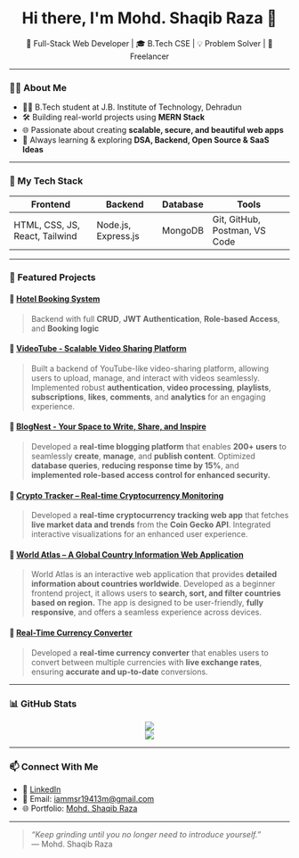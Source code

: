 <h1 align="center">Hi there, I'm Mohd. Shaqib Raza 👋</h1>

<p align="center">
  🚀 Full-Stack Web Developer | 🎓 B.Tech CSE | 💡 Problem Solver | 💼 Freelancer
</p>

---

### 👨‍💻 About Me
- 🧑‍🎓 B.Tech student at J.B. Institute of Technology, Dehradun  
- 🛠️ Building real-world projects using **MERN Stack**  
- 🌐 Passionate about creating **scalable, secure, and beautiful web apps**  
- 💬 Always learning & exploring **DSA, Backend, Open Source & SaaS Ideas**

---

### 💼 My Tech Stack

| Frontend | Backend | Database | Tools |
|---------|---------|----------|-------|
| HTML, CSS, JS, React, Tailwind | Node.js, Express.js | MongoDB | Git, GitHub, Postman, VS Code |

---

### 🧩 Featured Projects

#### 🔹 [Hotel Booking System](https://github.com/IamMSR-01/Hotel-Management)
> Backend with full **CRUD**, **JWT Authentication**, **Role-based Access**, and **Booking logic**

#### 🔹 [VideoTube - Scalable Video Sharing Platform](https://github.com/IamMSR-01/Youtube-clone-backend)
> Built a backend of YouTube-like video-sharing platform, allowing users to upload, manage, and interact with videos seamlessly. Implemented robust **authentication**, **video processing**, **playlists**, **subscriptions**, **likes**, **comments**, and **analytics** for an engaging experience.

#### 🔹 [BlogNest - Your Space to Write, Share, and Inspire](https://blog-app-orpin-rho.vercel.app/)
> Developed a **real-time blogging platform** that enables **200+ users** to seamlessly **create**, **manage**, and **publish content**. Optimized **database queries**, **reducing response time by 15%**, and **implemented role-based access control for enhanced security.**

#### 🔹 [Crypto Tracker – Real-time Cryptocurrency Monitoring](https://crypto-tracker-raza.vercel.app/)
> Developed a **real-time cryptocurrency tracking web app** that fetches **live market data and trends** from the **Coin Gecko API**. Integrated interactive visualizations for an enhanced user experience.

#### 🔹 [World Atlas – A Global Country Information Web Application](https://world-atlas-ivory.vercel.app/)
> World Atlas is an interactive web application that provides **detailed information about countries worldwide**. Developed as a beginner frontend project, it allows users to **search, sort, and filter countries based on region.** The app is designed to be user-friendly, **fully responsive**, and offers a seamless experience across devices.

#### 🔹 [Real-Time Currency Converter](https://currency-converter-gamma-two-92.vercel.app/)
> Developed a **real-time currency converter** that enables users to convert between multiple currencies with **live exchange rates**, ensuring **accurate and up-to-date** conversions.
---

### 📊 GitHub Stats

<p align="center">
  <img src="https://github-readme-stats.vercel.app/api?username=IamMSR-01&show_icons=true&theme=github_dark" />
  <br/>
  <img src="https://github-readme-streak-stats.vercel.app/?user=IamMSR-01&theme=github-dark"/>
</p>


---

### 📫 Connect With Me

- 💼 [LinkedIn](https://www.linkedin.com/in/mohd-shaqib-raza/)
- 📧 Email: iammsr19413m@gmail.com
- 🌐 Portfolio: [Mohd. Shaqib Raza](https://mohd-shaqib-raza.vercel.app/)

---

> *“Keep grinding until you no longer need to introduce yourself.”*  
> — Mohd. Shaqib Raza

